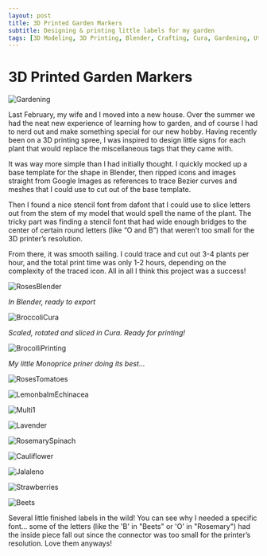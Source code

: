 ```yaml
---
layout: post
title: 3D Printed Garden Markers
subtitle: Designing & printing little labels for my garden
tags: [3D Modeling, 3D Printing, Blender, Crafting, Cura, Gardening, Utility]
---
```


# 3D Printed Garden Markers

![Gardening](https://render.as-a-service.dev/?text=Gardening&scene=outrun)

Last February, my wife and I moved into a new house. Over the summer we had the neat new experience of learning how to garden, and of course I had to nerd out and make something special for our new hobby. Having recently been on a 3D printing spree, I was inspired to design little signs for each plant that would replace the miscellaneous tags that they came with.

It was way more simple than I had initially thought. I quickly mocked up a base template for the shape in Blender, then ripped icons and images straight from Google Images as references to trace Bezier curves and meshes that I could use to cut out of the base template.

Then I found a nice stencil font from dafont that I could use to slice letters out from the stem of my model that would spell the name of the plant. The tricky part was finding a stencil font that had wide enough bridges to the center of certain round letters (like “O and B”) that weren’t too small for the 3D printer’s resolution.

From there, it was smooth sailing. I could trace and cut out 3-4 plants per hour, and the total print time was only 1-2 hours, depending on the complexity of the traced icon. All in all I think this project was a success!

![RosesBlender](https://blakejarvisdesign.files.wordpress.com/2020/11/screenshot_roses_01.png)

*In Blender, ready to export*

![BroccoliCura](https://blakejarvisdesign.files.wordpress.com/2020/11/screenshot_brocolli_cura_01.png)

*Scaled, rotated and sliced in Cura. Ready for printing!*

![BrocolliPrinting](https://blakejarvisdesign.files.wordpress.com/2020/11/20200503_123614.jpg?w=1152)

*My little Monoprice priner doing its best…*

![RosesTomatoes](https://blakejarvisdesign.files.wordpress.com/2020/11/20200514_195940.jpg?w=1152)

![LemonbalmEchinacea](https://blakejarvisdesign.files.wordpress.com/2020/11/20200508_143229.jpg?w=1152)

![Multi1](https://blakejarvisdesign.files.wordpress.com/2020/11/20200511_194927.jpg?w=1152)

![Lavender](https://blakejarvisdesign.files.wordpress.com/2020/11/20200511_194927.jpg?w=1152)

![RosemarySpinach](https://blakejarvisdesign.files.wordpress.com/2020/11/20200504_065922.jpg?w=1152)

![Cauliflower](https://blakejarvisdesign.files.wordpress.com/2020/11/20200504_123717.jpg?w=1152)

![Jalaleno](https://blakejarvisdesign.files.wordpress.com/2020/11/20200504_090413.jpg?w=1152)

![Strawberries](https://blakejarvisdesign.files.wordpress.com/2020/11/20200503_133953.jpg?w=1152)

![Beets](https://blakejarvisdesign.files.wordpress.com/2020/11/20200503_120028.jpg?w=1152)

Several little finished labels in the wild! You can see why I needed a specific font... some of the letters (like the 'B' in "Beets" or 'O' in "Rosemary") had the inside piece fall out since the connector was too small for the printer’s resolution. Love them anyways!